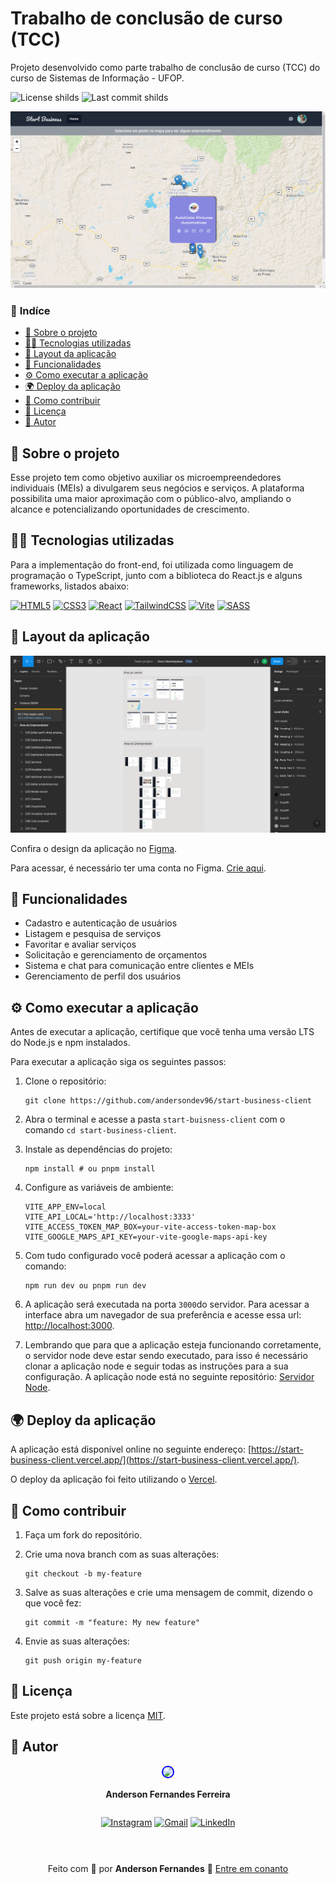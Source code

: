 # Trabalho de conclusão de curso (TCC)
Projeto desenvolvido como parte trabalho de conclusão de curso (TCC) do curso de Sistemas de Informação - UFOP.

![License shilds](https://img.shields.io/github/license/andersondev96/tcc-api?style=for-the-badge&color=green)
![Last commit shilds](https://img.shields.io/github/last-commit/andersondev96/tcc-api?style=for-the-badge&color=green)

<img src="./projeto.png" style="width: 600px;" />

### 📌 **Indíce**

- [📄 Sobre o projeto](#-sobre-o-projeto)
- [🧑‍💻 Tecnologias utilizadas](#-tecnologias-utilizadas)
- [🎨 Layout da aplicação](#-layout-da-aplicação)
- [🚀 Funcionalidades](#-funcionalidades)
- [⚙ Como executar a aplicação](#-como-executar-a-aplicação)
- [🌍 Deploy da aplicação](#-deploy-da-aplicação)
- [🤝 Como contribuir](#-como-contribuir)
- [📝 Licença](#-licença)
- [👥 Autor](#-autor)

## 📄 Sobre o projeto

Esse projeto tem como objetivo auxiliar os microempreendedores individuais (MEIs) a 
divulgarem seus negócios e serviços. A plataforma possibilita uma maior aproximação com o
público-alvo, ampliando o alcance e potencializando oportunidades de crescimento.

## 🧑‍💻 Tecnologias utilizadas

Para a implementação do front-end, foi utilizada como linguagem de programação o TypeScript, junto com a biblioteca do React.js e alguns frameworks, listados abaixo:


[![HTML5](https://img.shields.io/badge/html5-%23E34F26.svg?style=for-the-badge&logo=html5&logoColor=white)](https://developer.mozilla.org/pt-BR/docs/Learn/HTML)
[![CSS3](https://img.shields.io/badge/css3-%231572B6.svg?style=for-the-badge&logo=css3&logoColor=white)](https://developer.mozilla.org/pt-BR/docs/Learn/CSS)
[![React](https://img.shields.io/badge/react-%2320232a.svg?style=for-the-badge&logo=react&logoColor=%2361DAFB)](https://react.dev/)
[![TailwindCSS](https://img.shields.io/badge/tailwindcss-%2338B2AC.svg?style=for-the-badge&logo=tailwind-css&logoColor=white)](https://tailwindcss.com/)
[![Vite](https://img.shields.io/badge/vite-%23646CFF.svg?style=for-the-badge&logo=vite&logoColor=white)](https://vitejs.dev/)
[![SASS](https://img.shields.io/badge/SASS-hotpink.svg?style=for-the-badge&logo=SASS&logoColor=white)](https://sass-lang.com/)

## 🎨 Layout da aplicação

![Layout do Figma](./interface-figma.png)

Confira o design da aplicação no [Figma](https://www.figma.com/file/TTGQPpAVEUs8ZEKbFAPYlb/Start-Marketplace?type=design&node-id=1101%3A1069&mode=design&t=OH2RvYnQHQs8IxSO-1).

Para acessar, é necessário ter uma conta no Figma. [Crie aqui](https://www.figma.com/login).

## 🚀 Funcionalidades

- Cadastro e autenticação de usuários
- Listagem e pesquisa de serviços
- Favoritar e avaliar serviços
- Solicitação e gerenciamento de orçamentos
- Sistema e chat para comunicação entre clientes e MEIs
- Gerenciamento de perfil dos usuários

## ⚙ Como executar a aplicação
Antes de executar a aplicação, certifique que você tenha uma versão LTS do Node.js e npm instalados.

Para executar a aplicação siga os seguintes passos:

1. Clone o repositório:
    ```
    git clone https://github.com/andersondev96/start-business-client
    ```
2. Abra o terminal e acesse a pasta `start-buisness-client` com o comando `cd start-business-client`.

3. Instale as dependências do projeto:
    ```
    npm install # ou pnpm install
    ```
4. Configure as variáveis de ambiente:
      ```
    VITE_APP_ENV=local
    VITE_API_LOCAL='http://localhost:3333'
    VITE_ACCESS_TOKEN_MAP_BOX=your-vite-access-token-map-box
    VITE_GOOGLE_MAPS_API_KEY=your-vite-google-maps-api-key
   ```
5. Com tudo configurado você poderá acessar a aplicação com o comando:
    ```
    npm run dev ou pnpm run dev
    ```
6. A aplicação será executada na porta `3000`do servidor.  Para acessar a interface abra um navegador de sua preferência e acesse essa url: [http://localhost:3000](http://localhost:3000).

7. Lembrando que para que a aplicação esteja funcionando corretamente, o servidor node deve estar sendo executado, para isso é necessário clonar a aplicação node e seguir todas as instruções para a sua configuração. 
A aplicação node está no seguinte repositório: [Servidor Node](https://github.com/andersondev96/start-business-api).

## 🌍 Deploy da aplicação
A aplicação está disponível online no seguinte endereço:
[https://start-business-client.vercel.app/](https://start-business-client.vercel.app/).

O deploy da aplicação foi feito utilizando o [Vercel](https://vercel.com/).

## 🤝 Como contribuir
1. Faça um fork do repositório.

2. Crie uma nova branch com as suas alterações:
    ```
    git checkout -b my-feature
    ```
3. Salve as suas alterações e crie uma mensagem de commit, dizendo o que você fez: 
    ```
    git commit -m "feature: My new feature"
    ```
4. Envie as suas alterações: 
    ```
    git push origin my-feature
    ```

## 📝 Licença
 Este projeto está sobre a licença [MIT](LICENSE).

## 👥 Autor

<div style="display:flex; flex-direction:column; align-items: center;">

<a href="https://www.linkedin.com/in/anderson-fernandes96/">
<img src="https://avatars.githubusercontent.com/u/49786548?v=4" width="64" style="border: 2px solid blue; border-radius: 50px" />
</a>

**Anderson Fernandes Ferreira**

[![Instagram](https://img.shields.io/badge/-Instagram-%23E4405F?style=for-the-badge&logo=instagram&logoColor=white)](https://instagram.com/anderson_ff13)
[![Gmail](https://img.shields.io/badge/-Gmail-%23333?style=for-the-badge&logo=gmail&logoColor=white)](mailto:andersonfferreira96@gmail.com.br)
[![LinkedIn](https://img.shields.io/badge/-LinkedIn-%230077B5?style=for-the-badge&logo=linkedin&logoColor=white)](https://www.linkedin.com/in/anderson-fernandes96/)

---

Feito com 💚 por **Anderson Fernandes** 👋 
[Entre em conanto](https://www.linkedin.com/in/anderson-fernandes96/)

</div>
